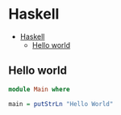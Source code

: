 # Haskell

<!--ts-->
* [Haskell](hasekll.md#haskell)
   * [Hello world](hasekll.md#hello-world)

<!-- Added by: runner, at: Fri Jul 30 08:30:08 UTC 2021 -->

<!--te-->

## Hello world
```haskell
module Main where

main = putStrLn "Hello World"
```
